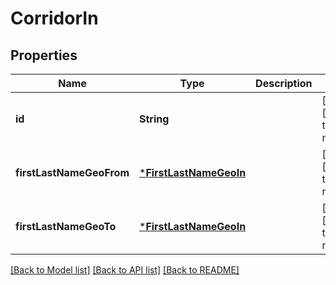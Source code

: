 # CorridorIn


## Properties
Name | Type | Description | Notes
------------ | ------------- | ------------- | -------------
**id** | **String** |  | [optional] [default to nothing]
**firstLastNameGeoFrom** | [***FirstLastNameGeoIn**](FirstLastNameGeoIn.md) |  | [optional] [default to nothing]
**firstLastNameGeoTo** | [***FirstLastNameGeoIn**](FirstLastNameGeoIn.md) |  | [optional] [default to nothing]


[[Back to Model list]](../README.md#models) [[Back to API list]](../README.md#api-endpoints) [[Back to README]](../README.md)



